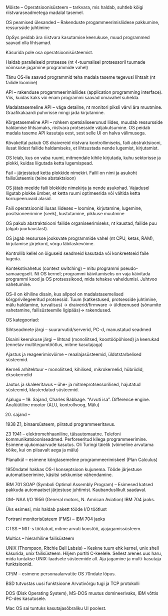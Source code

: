 Mõiste – Operatsioonisüsteem – tarkvara, mis haldab, suhtleb kõigi riistvaraseadmetega madalal tasemel.

OS peamised ülesanded – Rakenduste progammeerimisliidese pakkumine, ressursside juhtimine

OpSys peidab ära riistvara kasutamise keerukuse, muud programmed saavad olla lihtsamad.

Käsurida pole osa operatsioonisüsteemist.

Haldab parallelseid protsesse (nt 4-tuumalisel protsessoril tuumade võimsuse jagamine programmide vahel)

Tänu OS-ile saavad programmid teha madala taseme tegevusi lihtsalt (nt failide loomine)

API – rakenduse progammeerimisliides (application programming interface). Viis, kuidas kaks või enam programmi saavad omavahel suhelda.

Madalatasemeline API – väga detailne, nt monitori piksli värvi ära muutmine. Graafikakaardi puhvrisse mingi jada kirjutamine.

Kõrgetasemeline API – rohkem spetsialiseerunud liides, muudab ressursside haldamise lihtsamaks, riistvara protsesside väljakutsumine. OS peidab madala taseme API kasutaja eest, sest selle UI on halva välimusega.

Kõvakettal pakub OS draivereid riistvara kontrollimiseks, faili abstraktsiooni, ilusat liidest failide haldamiseks, et lihtsustada nende lugemist, kirjutamist.

OS leiab, kus on vaba ruumi, mitmendale kihile kirjutada, kuhu sektorisse ja plokki, kuidas liigutada ketta lugemispead.

Fail – järjestatud ketta plokkide nimekiri. Failil on nimi ja asukoht failisüsteemis (teine abstaktsioon)

OS jätab meelde faili blokkide nimekirja ja nende asukohad. Vajadusel liigutab plokke ümber, et ketta ruumi optimeerida või vältida ketta korrupeeruvaid alasid.

Faili operatsioonid ilusas liideses – loomine, kirjutamine, lugemine, positsioneerimine (seek), kustutamine, pikkuse muutmine

OS pakub abstraktsiooni failide organiseerimiseks, nt kaustad, failide puu (algab juurkaustast).

OS jagab ressursse jooksvate programmide vahel (nt CPU, ketas, RAM), kirjutamise järjekord, võrgu läbilaskevõime.

Kontrollib kellel on õiguseid seadmeid kasutada või konkreetseid faile lugeda.

Kontekstivahetus (context switching) – mitu programmi pseudo- samaaegselt. Nt OS kernel; programmi käivitamiseks on vaja käivitada programmi kood ja OS protsessikood, mida tehakse vaheldumisi. Juhtvoo vahetumine.

OS-il on kihiline disain, kus allpool on madalatasemelised kõrgprivilegeeritud protsessid. Tuum (katkestused, protsesside juhtimine, mälu haldamine, turvalisus) -> draiverid/firmware -> üldteenused (sõnumite vahetamine, failisüsteemile ligipääs)-> rakendused.

OS kategooriad:

Sihtseadmete järgi – suurarvutid/serverid, PC-d, manustatud seadmed

Disaini keerukuse järgi – lihtsad (monoliitsed, koostööpõhised) ja keerukad (ennetav multitegumtöötlus, mitme kasutajaga)

Ajastus ja reageerimisvõime – reaalajasüsteemid, üldotstarbelised süsteemid.

Kerneli arhitektuur – monoliitsed, kihilised, mikrokernelid, hübriidid, eksokernelid

Jaotus ja skaleeritavus – ühe- ja mitmeprotsessorilised, hajutatud süsteemid, klasterdatud süsteemid.

Ajalugu – 19. Sajand, Charles Babbage. “Arvuti isa”. Difference engine. Analüütiline mootor (ALU, kontrollvoog, Mälu)

20. sajand –

1938 Z1, binaarsüsteem, piiratud programmeeritavus.

Z3 1941 – elektromehhaaniline, täisautomaatne. Telefoni kommunikatsiooniseadmed. Perforeeritud kilega programmeerimine. Esimene ujukomaarvude kasutus. Oli Turingi täielik (võimeline arvutama kõike, kui on piisavalt aega ja mälu)

Planalkül – esimene kõrgtasemeline programmeerimiskeel (Plan Calculus)

1950ndatel hakkas OS-I konseptsioon kujunema. Tööde järjestuse automatiseerimine, käsitsi sekkumise vähendamine.

IBM 701 SOAP (Symboli Optimal Assembly Program) – Esimesed katsed pakkuda automaatset järjestuse juhtimist. Kaubanduslikult saadaval.

GM- NAA I/O 1956 (General motors, N. Amrican Aviation) IBM 704 jaoks.

Üks esimesi, mis haldab pakett tööde I/O töötlust

Fortrani monitorisüsteem (FMS) – IBM 704 jaoks

CTSS – MIT-s töötatud, mitme arvuti koostöö, ajajagamissüsteem.

Multics – hierarhiline failisüsteem

UNIX (Thompson, Ritchie Bell Labsis) – Keskne tuum ehk kernel, unix shell käsurida, unix failisüsteem. Hiljem portiti C-keelele. Sellest arenes uus haru, mida tuntakse UNIX-laadsete süsteemide all. Aja jagamine ja multi-kasutaja funktsioonid.

CP/M – esimene personaalarvutite OS 70ndate lõpus.

BSD tutvustas uusi funktsioone Arvutivõrgu tugi ja TCP protokolli

DOS (Disk Operating System), MS-DOS muutus domineerivaks, IBM võttis PC-des kasutusele.

Mac OS sai tuntuks kasutajasõbraliku UI poolest.